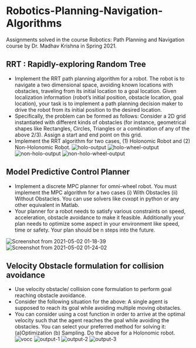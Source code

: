 
# Robotics-Planning-Navigation-Algorithms
Assignments solved in the course Robotics: Path Planning and Navigation course by Dr. Madhav Krishna in Spring 2021.

## RRT : Rapidly-exploring Random Tree
- Implement the RRT path planning algorithm for a robot. The robot is to navigate a two dimensional space, avoiding known locations with obstacles, traveling from its initial location to a goal location. Given localization information (robot’s initial position, obstacle location, goal location), your task is to implement a path planning decision maker to drive the robot from its
initial position to the desired location. 
- Specifically, the problem can be formed as follows: Consider a 2D grid instantiated with different kinds of obstacles (for instance, geometrical shapes like Rectangles, Circles, Triangles or a combination of any
of the above 2/3). Assign a start and end point on this grid. 
- Implement the RRT algorithm for two cases, (1) Holonomic Robot and (2) Non-Holonomic Robot.
![holo-output](https://user-images.githubusercontent.com/30972206/116793881-1ae03280-aae7-11eb-91ca-011196ce237b.gif)
![holo-wheel-output](https://user-images.githubusercontent.com/30972206/116793885-1d428c80-aae7-11eb-8d6d-66e390ee29d9.gif)
![non-holo-output](https://user-images.githubusercontent.com/30972206/116793890-20d61380-aae7-11eb-845e-a0d1c58388d1.gif)
![non-holo-wheel-output](https://user-images.githubusercontent.com/30972206/116793893-23d10400-aae7-11eb-9927-6b6ed54cada5.gif)


## Model Predictive Control Planner
- Implement a discrete MPC planner for omni-wheel robot. You must implement the MPC algorithm for a two cases (i) With Obstacles (ii) Without Obstacles. You can use solvers like cvxopt in python or any other equivalent in Matlab.
- Your planner for a robot needs to satisfy various constraints on speed, acceleration, obstacle avoidance to make it feasible. Additionally your plan needs to optimize some aspect in your environment like speed, time or safety. Your plan should be n steps into the future.

![Screenshot from 2021-05-02 01-18-39](https://user-images.githubusercontent.com/30972206/116793434-5b8a7c80-aae4-11eb-9a67-50745bb8f973.png)
![Screenshot from 2021-05-02 01-24-02](https://user-images.githubusercontent.com/30972206/116793580-29c5e580-aae5-11eb-8a5c-71997db307be.png)


## Velocity Obstacle formulation for collision avoidance
- Use velocity obstacle/ collision cone formulation to perform goal reaching obstacle avoidance. 
- Consider the following situation for the above: A single agent is supposed to reach its goal while avoiding multiple
moving obstacles.
- You can consider using a cost function in order to arrive at the optimal velocity such that the agent reaches the goal while avoiding the obstacles. You can select your preferred method for solving it: (a)Optimization (b) Sampling. Do the above for a Holonomic robot.
![vocc](https://user-images.githubusercontent.com/30972206/116793506-bd4ae680-aae4-11eb-9d03-ef1d74fb8ddc.jpeg)
![output-1](https://user-images.githubusercontent.com/30972206/116793867-0865f900-aae7-11eb-95dc-5612638a7b70.gif)
![output-2](https://user-images.githubusercontent.com/30972206/116793869-0b60e980-aae7-11eb-887b-ef8373b16496.gif)
![output-3](https://user-images.githubusercontent.com/30972206/116793739-2c750a80-aae6-11eb-97a4-3a7fb5c50c4b.gif)
